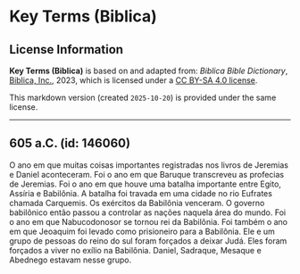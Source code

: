 # Key Terms (Biblica)

## License Information

**Key Terms (Biblica)** is based on and adapted from: _Biblica Bible Dictionary_, [Biblica, Inc.](https://www.biblica.com/), 2023, which is licensed under a [CC BY-SA 4.0 license](https://creativecommons.org/licenses/by-sa/4.0/legalcode.en).

This markdown version (created `2025-10-20`) is provided under the same license.



--------------------------------

## 605 a.C. (id: 146060)

O ano em que muitas coisas importantes registradas nos livros de Jeremias e Daniel aconteceram. Foi o ano em que Baruque transcreveu as profecias de Jeremias. Foi o ano em que houve uma batalha importante entre Egito, Assíria e Babilônia. A batalha foi travada em uma cidade no rio Eufrates chamada Carquemis. Os exércitos da Babilônia venceram. O governo babilônico então passou a controlar as nações naquela área do mundo. Foi o ano em que Nabucodonosor se tornou rei da Babilônia. Foi também o ano em que Jeoaquim foi levado como prisioneiro para a Babilônia. Ele e um grupo de pessoas do reino do sul foram forçados a deixar Judá. Eles foram forçados a viver no exílio na Babilônia. Daniel, Sadraque, Mesaque e Abednego estavam nesse grupo.


